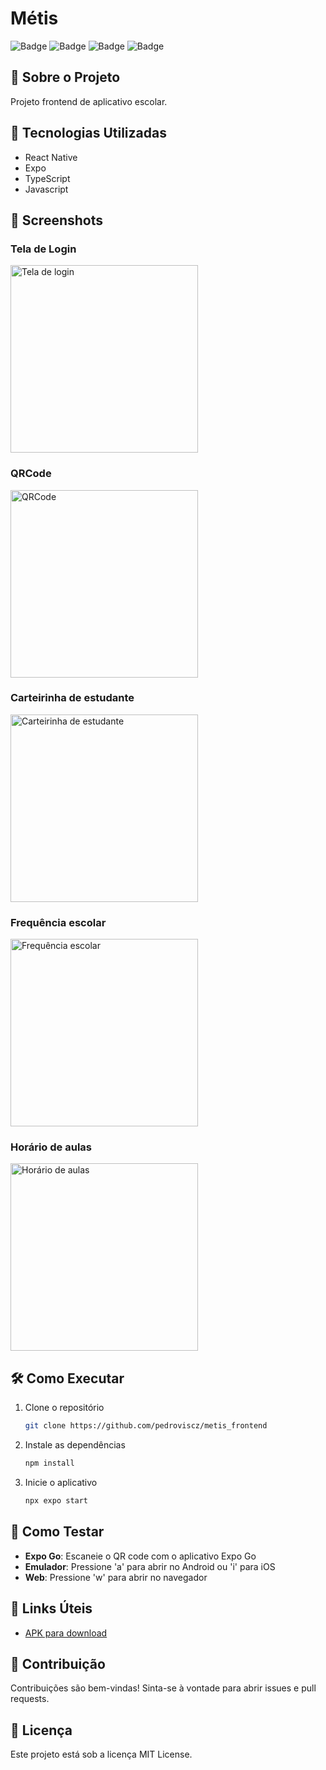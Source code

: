 # Métis

![Badge](https://img.shields.io/badge/React_Native-20232A?style=for-the-badge&logo=react&logoColor=61DAFB)
![Badge](https://img.shields.io/badge/TypeScript-007ACC?style=for-the-badge&logo=typescript&logoColor=white)
![Badge](https://img.shields.io/badge/Expo-000020?style=for-the-badge&logo=expo&logoColor=white)
![Badge](https://img.shields.io/badge/JavaScript-F7DF1E?style=for-the-badge&logo=javascript&logoColor=black)

## 📱 Sobre o Projeto

Projeto frontend de aplicativo escolar.

## 🚀 Tecnologias Utilizadas

- React Native
- Expo
- TypeScript
- Javascript

## 📸 Screenshots

### Tela de Login  
<img src="./assets/screenshots/login.jpg" alt="Tela de login" width="300" />

### QRCode  
<img src="./assets/screenshots/qrcode.jpg" alt="QRCode" width="300" />

### Carteirinha de estudante  
<img src="./assets/screenshots/carteirinha.jpg" alt="Carteirinha de estudante" width="300" />

### Frequência escolar  
<img src="./assets/screenshots/frequencia.jpg" alt="Frequência escolar" width="300" />

### Horário de aulas  
<img src="./assets/screenshots/horario.jpg" alt="Horário de aulas" width="300" />

## 🛠️ Como Executar

1. Clone o repositório
   ```bash
   git clone https://github.com/pedroviscz/metis_frontend
   ```

2. Instale as dependências
   ```bash
   npm install
   ```

3. Inicie o aplicativo
   ```bash
   npx expo start
   ```

## 📱 Como Testar

- **Expo Go**: Escaneie o QR code com o aplicativo Expo Go
- **Emulador**: Pressione 'a' para abrir no Android ou 'i' para iOS
- **Web**: Pressione 'w' para abrir no navegador

## 🔗 Links Úteis

- [APK para download](https://expo.dev/artifacts/eas/pQXd2xmhL2q68rVjdnbMDk.apk)

## 🤝 Contribuição

Contribuições são bem-vindas! Sinta-se à vontade para abrir issues e pull requests.

## 📄 Licença

Este projeto está sob a licença MIT License.